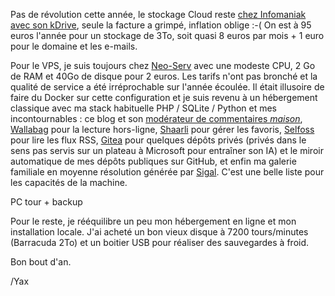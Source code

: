 <!-- title: Bilan hébergement 2023 -->

<!-- category: Hébergement -->

Pas de révolution cette année, le stockage Cloud reste [chez Infomaniak avec son kDrive](https://www.infomaniak.com), seule la facture a grimpé, inflation oblige :-( On est à 95 euros l'année pour un stockage de 3To, soit quasi 8 euros par mois + 1 euro pour le domaine et les e-mails. 

Pour le VPS, je suis toujours chez [Neo-Serv](https://neo-serv.fr/) avec une modeste CPU, 2 Go de RAM et 40Go de disque pour 2 euros. Les tarifs n'ont pas bronché et la qualité de service a été irréprochable sur l'année écoulée. Il était illusoire de faire du Docker sur cette configuration et je suis revenu à un hébergement classique avec ma stack habituelle PHP / SQLite / Python et mes incontournables : ce blog et son [modérateur de commentaires *maison*](https://github.com/kianby/stacosys/), [Wallabag](https://www.wallabag.it/fr) pour la lecture hors-ligne, [Shaarli](https://shaarli.readthedocs.io) pour gérer les favoris, [Selfoss](https://selfoss.aditu.de/) pour lire les flux RSS, [Gitea](https://about.gitea.com/) pour quelques dépôts privés (privés dans le sens pas servis sur un plateau à Microsoft pour entraîner son IA) et le miroir automatique de mes dépôts publiques sur GitHub, et enfin ma galerie familiale en moyenne résolution générée par [Sigal](https://sigal.saimon.org/en/latest/). C'est une belle liste pour les capacités de la machine. 



PC tour + backup 


Pour le reste, je rééquilibre un peu mon hébergement en ligne et mon installation locale. J'ai acheté un bon vieux disque à 7200 tours/minutes (Barracuda 2To) et un boitier USB pour réaliser des sauvegardes à froid.  

Bon bout d'an.

/Yax



